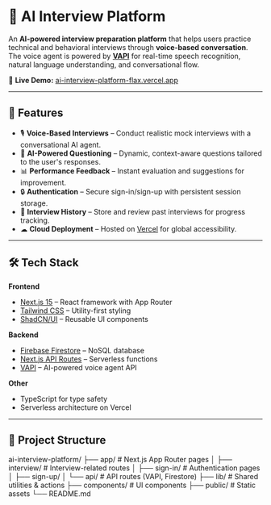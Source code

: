 # 🎯 AI Interview Platform

An **AI-powered interview preparation platform** that helps users practice technical and behavioral interviews through **voice-based conversation**.  
The voice agent is powered by **[VAPI](https://vapi.ai/)** for real-time speech recognition, natural language understanding, and conversational flow.  

🚀 **Live Demo:** [ai-interview-platform-flax.vercel.app](https://ai-interview-platform-flax.vercel.app/interview)

---

## 📌 Features

- 🎙 **Voice-Based Interviews** – Conduct realistic mock interviews with a conversational AI agent.
- 🧠 **AI-Powered Questioning** – Dynamic, context-aware questions tailored to the user's responses.
- 📊 **Performance Feedback** – Instant evaluation and suggestions for improvement.
- 🔒 **Authentication** – Secure sign-in/sign-up with persistent session storage.
- 📂 **Interview History** – Store and review past interviews for progress tracking.
- ☁ **Cloud Deployment** – Hosted on [Vercel](https://vercel.com/) for global accessibility.

---

## 🛠 Tech Stack

**Frontend**
- [Next.js 15](https://nextjs.org/) – React framework with App Router
- [Tailwind CSS](https://tailwindcss.com/) – Utility-first styling
- [ShadCN/UI](https://ui.shadcn.com/) – Reusable UI components

**Backend**
- [Firebase Firestore](https://firebase.google.com/docs/firestore) – NoSQL database
- [Next.js API Routes](https://nextjs.org/docs/api-routes/introduction) – Serverless functions
- [VAPI](https://vapi.ai/) – AI-powered voice agent API

**Other**
- TypeScript for type safety
- Serverless architecture on Vercel

---

## 📂 Project Structure

ai-interview-platform/
├── app/ # Next.js App Router pages
│ ├── interview/ # Interview-related routes
│ ├── sign-in/ # Authentication pages
│ ├── sign-up/
│ └── api/ # API routes (VAPI, Firestore)
├── lib/ # Shared utilities & actions
├── components/ # UI components
├── public/ # Static assets
└── README.md
